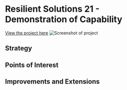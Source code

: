 # Resilient Solutions 21 - Demonstration of Capability

[View the project here](https://skylerrexroad.com/~skyler/rs21/app/public_html/)
![Screenshot of project](https://raw.githubusercontent.com/Skylarity/rs21-demonstration-of-capability/master/documentation-images/screenshot.png)

## Strategy

## Points of Interest

## Improvements and Extensions
